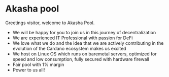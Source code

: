 # Akasha pool

Greetings visitor, welcome to Akasha Pool.

 - We will be happy for you to join us in this journey of decentralization
 - We are experienced IT Professional with passion for DeFi
 - We love what we do and the idea that we are actively contributing in the evolution of the Cardano ecosystem makes us excited
 - We host on Linux OS which runs on baremetal servers, optimized for speed and low consumption, fully secured with hardware firewall
 - Fair pool with 1% margin
 - Power to us all!
